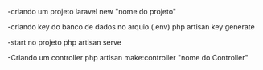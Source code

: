 -criando um projeto
    laravel new "nome do projeto"

-criando key do banco de dados no arquio (.env)
    php artisan key:generate

-start no projeto
    php artisan serve

-Criando um controller
    php artisan make:controller "nome do Controller"
